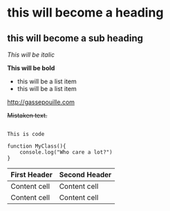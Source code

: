 this will become a heading
==================

this will become a sub heading
------------------

*This will be italic*

**This will be bold**

- this will be a list item
- this will be a list item

http://gassepouille.com

~~Mistaken text.~~


```

This is code

function MyClass(){
	console.log("Who care a lot?")
}

```


First Header | Second Header
-------------|--------------
Content cell | Content cell
Content cell | Content cell
